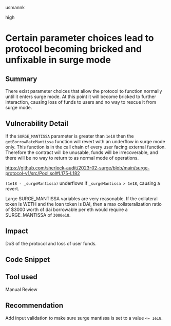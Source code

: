 usmannk

high

# Certain parameter choices lead to protocol becoming bricked and unfixable in surge mode

## Summary

There exist parameter choices that allow the protocol to function normally until it enters surge mode. At this point it will become bricked to further interaction, causing loss of funds to users and no way to rescue it from surge mode.

## Vulnerability Detail

If the `SURGE_MANTISSA` parameter is greater than `1e18` then the `getBorrowRateMantissa` function will revert with an underflow in surge mode only. This function is in the call chain of every user facing external function. Therefore the contract will be unusable, funds will be irrecoverable, and there will be no way to return to as normal mode of operations.

https://github.com/sherlock-audit/2023-02-surge/blob/main/surge-protocol-v1/src/Pool.sol#L175-L182

`(1e18 - _surgeMantissa)` underflows if `_surgeMantissa > 1e18`, causing a revert.

Large SURGE_MANTISSA variables are very reasonable. If the collateral token is WETH and the loan token is DAI, then a max collateralization ratio of $3000 worth of dai borrowable per eth would require a SURGE_MANTISSA of `3000e18`.

## Impact

DoS of the protocol and loss of user funds.

## Code Snippet

## Tool used

Manual Review

## Recommendation

Add input validation to make sure surge mantissa is set to a value `<= 1e18`.
